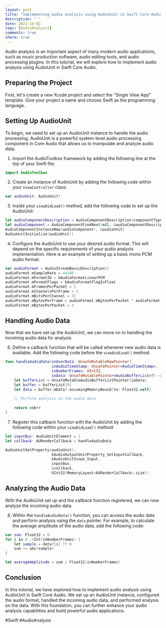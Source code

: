 ```yaml
---
layout: post
title: "Implementing audio analysis using AudioUnit in Swift Core Audio"
description: " "
date: 2023-10-02
tags: [AudioAnalysis]
comments: true
share: true
---
```


Audio analysis is an important aspect of many modern audio applications, such as music production software, audio editing tools, and audio processing plugins. In this tutorial, we will explore how to implement audio analysis using AudioUnit in Swift Core Audio.

## Preparing the Project

First, let's create a new Xcode project and select the "Single View App" template. Give your project a name and choose Swift as the programming language.

## Setting Up AudioUnit

To begin, we need to set up an AudioUnit instance to handle the audio processing. AudioUnit is a powerful system-level audio processing component in Core Audio that allows us to manipulate and analyze audio data.

1. Import the AudioToolbox framework by adding the following line at the top of your Swift file:

```swift
import AudioToolbox
```

2. Create an instance of AudioUnit by adding the following code within your `ViewController` class:

```swift
var audioUnit: AudioUnit?
```

3. Inside your `viewDidLoad()` method, add the following code to set up the AudioUnit:

```swift
let audioComponentDescription = AudioComponentDescription(componentType: kAudioUnitType_Output, componentSubType: kAudioUnitSubType_RemoteIO, componentManufacturer: kAudioUnitManufacturer_Apple, componentFlags: 0, componentFlagsMask: 0)
let audioComponent = AudioComponentFindNext(nil, &audioComponentDescription)
AudioComponentInstanceNew(audioComponent!, &audioUnit)
AudioUnitInitialize(audioUnit!)
```

4. Configure the AudioUnit to use your desired audio format. This will depend on the specific requirements of your audio analysis implementation. Here is an example of setting up a basic mono PCM audio format:

```swift
var audioFormat = AudioStreamBasicDescription()
audioFormat.mSampleRate = 44100
audioFormat.mFormatID = kAudioFormatLinearPCM
audioFormat.mFormatFlags = kAudioFormatFlagIsFloat
audioFormat.mFramesPerPacket = 1
audioFormat.mChannelsPerFrame = 1
audioFormat.mBitsPerChannel = 32
audioFormat.mBytesPerFrame = audioFormat.mBytesPerPacket * audioFormat.mFramesPerPacket
audioFormat.mBytesPerPacket = 4
```

## Handling Audio Data

Now that we have set up the AudioUnit, we can move on to handling the incoming audio data for analysis.

6. Define a callback function that will be called whenever new audio data is available. Add the following code before the `viewDidLoad()` method:

```swift
func handleAudioData(inUserData: UnsafeMutableRawPointer?,
                     inAudioTimeStamp: UnsafePointer<AudioTimeStamp>,
                     inNumberFrames: UInt32,
                     ioData: UnsafeMutablePointer<AudioBufferList>?) -> OSStatus {
    let bufferList = UnsafeMutableAudioBufferListPointer(ioData)
    let buffer = bufferList[0]
    let data = buffer.mData?.assumingMemoryBound(to: Float32.self)
    
    // Perform analysis on the audio data
    
    return noErr
}
```

7. Register this callback function with the AudioUnit by adding the following code within your `viewDidLoad()` method:

```swift
let inputBus: AudioUnitElement = 1
let callback: AURenderCallback = handleAudioData

AudioUnitSetProperty(audioUnit!,
                     kAudioOutputUnitProperty_SetInputCallback,
                     kAudioUnitScope_Input,
                     inputBus,
                     &callback,
                     UInt32(MemoryLayout<AURenderCallback>.size))
```

## Analyzing the Audio Data

With the AudioUnit set up and the callback function registered, we can now analyze the incoming audio data.

8. Within the `handleAudioData()` function, you can access the audio data and perform analysis using the `data` pointer. For example, to calculate the average amplitude of the audio data, add the following code:

```swift
var sum: Float32 = 0
for i in 0..<Int(inNumberFrames) {
    let sample = data?[i] ?? 0
    sum += abs(sample)
}

let averageAmplitude = sum / Float32(inNumberFrames)
```

## Conclusion

In this tutorial, we have explored how to implement audio analysis using AudioUnit in Swift Core Audio. We set up an AudioUnit instance, configured the audio format, handled the incoming audio data, and performed analysis on the data. With this foundation, you can further enhance your audio analysis capabilities and build powerful audio applications.

#Swift #AudioAnalysis